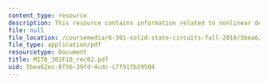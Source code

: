```yaml
---
content_type: resource
description: This resource contains information related to nonlinear device.
file: null
file_location: /coursemedia/6-301-solid-state-circuits-fall-2010/5bea62ec8f5639fd4cdcc7f91fb29504_MIT6_301F10_rec02.pdf
file_type: application/pdf
resourcetype: Document
title: MIT6_301F10_rec02.pdf
uid: 5bea62ec-8f56-39fd-4cdc-c7f91fb29504
---
```

